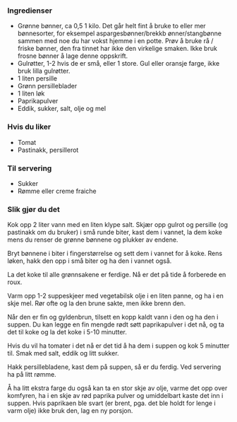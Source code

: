 
### Ingredienser
- Grønne bønner, ca 0,5 1 kilo. Det går helt fint å bruke to eller mer bønnesorter, for eksempel aspargesbønner/brekkb ønner/stangbønne sammen med noe du har vokst hjemme i en potte. Prøv å bruke rå / friske bønner, den fra tinnet har ikke den virkelige smaken. Ikke bruk frosne bønner å lage denne oppskrift.
- Gulrøtter, 1-2 hvis de er små, eller 1 store. Gul eller oransje farge, ikke bruk lilla gulrøtter.
- 1 liten persille
- Grønn persilleblader
- 1 liten løk
- Paprikapulver
- Eddik, sukker, salt, olje og mel

### Hvis du liker
- Tomat
- Pastinakk, persillerot

### Til servering
- Sukker
- Rømme eller creme fraiche

### Slik gjør du det
Kok opp 2 liter vann med en liten klype salt. Skjær opp gulrot og persille (og pastinakk om du bruker) i små runde biter, kast dem i vannet, la dem koke mens du renser de grønne bønnene og plukker av endene.

 Bryt bønnene i biter i fingerstørrelse og sett dem i vannet for å koke. Rens løken, hakk den opp i små biter og ha den i vannet også.

 La det koke til alle grønnsakene er ferdige. Nå er det på tide å forberede en roux.

 Varm opp 1-2 suppeskjeer med vegetabilsk olje i en liten panne, og ha i en skje mel. Rør ofte og la den brune sakte, men ikke brenn den.

 Når den er fin og gyldenbrun, tilsett en kopp kaldt vann i den og ha den i suppen. Du kan legge en fin mengde rødt søtt paprikapulver i det nå, og ta det til koke og la det koke i 5-10 minutter.

 Hvis du vil ha tomater i det nå er det tid å ha dem i suppen og kok 5 minutter til. Smak med salt, eddik og litt sukker.

 Hakk persillebladene, kast dem på suppen, så er du ferdig. Ved servering ha på litt rømme.

 Å ha litt ekstra farge du også kan ta en stor skje av olje, varme det opp over komfyren, ha i en skje av rød paprika pulver og umiddelbart kaste det inn i suppen. Hvis paprikaen ble svart (er brent, pga. det ble holdt for lenge i varm olje) ikke bruk den, lag en ny porsjon.   